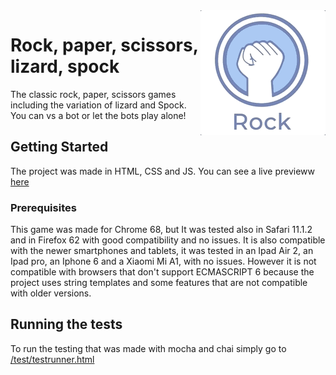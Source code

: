<a href="https://valkiriann.github.io/rock-paper-scissors-lizard-spock/">
    <img src="presentation/logo.gif" alt="Game logo" title="Rock paper scissors lizard spock" align="right" height="200" />
</a>

# Rock, paper, scissors, lizard, spock

The classic rock, paper, scissors games including the variation of lizard and Spock. You can vs a bot or let the bots play alone!

## Getting Started

The project was made in HTML, CSS and JS. You can see a live previeww [here](https://valkiriann.github.io/rock-paper-scissors-lizard-spock/)

### Prerequisites

This game was made for Chrome 68, but It was tested also in Safari 11.1.2 and in Firefox 62 with good compatibility and no issues. It is also compatible with the newer smartphones and tablets, it was tested in an Ipad Air 2, an Ipad pro, an Iphone 6 and a Xiaomi Mi A1, with no issues. However it is not compatible with browsers that don't support ECMASCRIPT 6 because the project uses string templates and some features that are not compatible with older versions.

## Running the tests

To run the testing that was made with mocha and chai simply go to [/test/testrunner.html](https://valkiriann.github.io/rock-paper-scissors-lizard-spock/test/testrunner.html)

